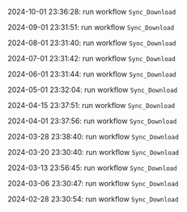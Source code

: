 2024-10-01 23:36:28: run workflow `Sync_Download` 

2024-09-01 23:31:51: run workflow `Sync_Download` 

2024-08-01 23:31:40: run workflow `Sync_Download` 

2024-07-01 23:31:42: run workflow `Sync_Download` 

2024-06-01 23:31:44: run workflow `Sync_Download` 

2024-05-01 23:32:04: run workflow `Sync_Download` 

2024-04-15 23:37:51: run workflow `Sync_Download` 

2024-04-01 23:37:56: run workflow `Sync_Download` 

2024-03-28 23:38:40: run workflow `Sync_Download` 

2024-03-20 23:30:40: run workflow `Sync_Download` 

2024-03-13 23:56:45: run workflow `Sync_Download` 

2024-03-06 23:30:47: run workflow `Sync_Download` 

2024-02-28 23:30:54: run workflow `Sync_Download` 


